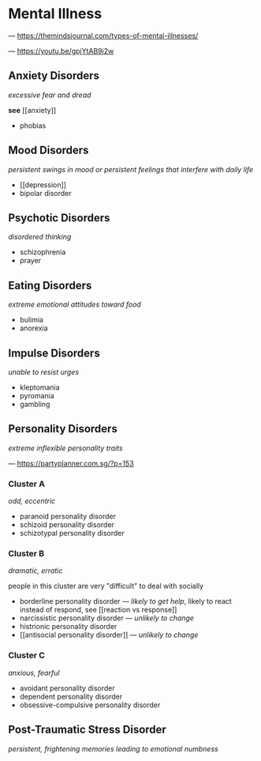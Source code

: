 # Mental Illness

&mdash; <https://themindsjournal.com/types-of-mental-illnesses/>

&mdash; <https://youtu.be/gpjYtAB9i2w>

## Anxiety Disorders

_excessive fear and dread_

**see** [[anxiety]]

- phobias

## Mood Disorders

_persistent swings in mood or persistent feelings that interfere with daily life_

- [[depression]]
- bipolar disorder

## Psychotic Disorders

_disordered thinking_

- schizophrenia
- prayer

## Eating Disorders

_extreme emotional attitudes toward food_

- bulimia
- anorexia

## Impulse Disorders

_unable to resist urges_

- kleptomania
- pyromania
- gambling

## Personality Disorders

_extreme inflexible personality traits_

&mdash; <https://partyplanner.com.sg/?p=153>

### Cluster A

_odd, eccentric_

- paranoid personality disorder
- schizoid personality disorder
- schizotypal personality disorder

### Cluster B

_dramatic, erratic_

people in this cluster are very "difficult" to deal with socially

- borderline personality disorder &mdash; _likely to get help_, likely to react instead of respond, see [[reaction vs response]]
- narcissistic personality disorder &mdash; _unlikely to change_
- histrionic personality disorder
- [[antisocial personality disorder]] &mdash; _unlikely to change_

### Cluster C

_anxious, fearful_

- avoidant personality disorder
- dependent personality disorder
- obsessive-compulsive personality disorder

## Post-Traumatic Stress Disorder

_persistent, frightening memories leading to emotional numbness_
